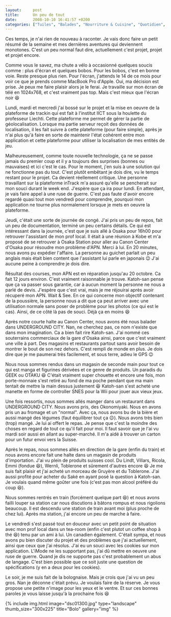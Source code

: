 ```yaml
---
layout:     post
title:      Un peu de tout
date:       2008-10-10 16:41:57 +0200
categories: ["Tuiles", "Balades", "Nourriture & Cuisine", "Quotidien", "Projet", "Divers"]
---
```


Ces temps, je n'ai rien de nouveau à raconter. Je vais donc faire un petit résumé de la semaine et mes dernières
aventures qui deviennent monotones. C'est un peu normal faut dire, actuellement c'est projet, projet et projet
encore.

<!--more-->

Comme vous le savez, ma chute a vélo à occasionné quelques soucis comme : plus d'écran et quelques bobos. Pour les
bobos, c'est en bonne voie. Reste presque plus rien. Pour l'écran, j'attends le 14 de ce mois pour voir ce que je
prends comme MacBook Pro d'Apple. Oui, ma décision est prise. Je peux me faire plaisir alors je le ferai. Je
travaille sur mon écran de télé en 1024x768, et c'est vraiment pas top. Mais c'est mieux que l'écran noir
:laughing:

Lundi, mardi et mercredi j'ai bossé sur le projet et la mise en oeuvre de la plateforme de trackin qui est fait à
l'institut IICT sous la houlette du professeur Liechti. Cette plateforme me permet de gérer la partie de
géolocalisation. Lorsque ma partie serveur reçoit des données de localisation, il les fait suivre à cette
plateforme (pour faire simple), après je n'ai plus qu'à faire en sorte de maintenir l'état cohérent entre mon
application et cette plateforme pour utiliser la localisation de mes entités de jeu.

Malheureusement, comme toute nouvelle technologie, ça ne se passe jamais du premier coup et il y a toujours des
surprises (bonnes ou mauvaises) et ici c'est le cas. Pour le moment, j'en suis à une solution qui ne fonctionne pas
du tout. C'est plutôt embêtant je dois dire, vu le temps restant pour le projet. Ca devient réellement critique.
Une personne travaillant sur la plateforme inTrack m'a assuré qu'elle se pencherait sur mon souci durant le week
end. J'espère que ça ira pour lundi. En attendant, je vais faire appel à une ruse de guerre. C'est pas faute
d'avoir encore regardé quasi tout mon vendredi pour comprendre, pourquoi mon application ne tourne plus normalement
lorsque je mets en oeuvre la plateforme.

Jeudi, c'était une sorte de journée de congé. J'ai pris un peu de repos, fait un peu de documentation, terminé un
peu certains détails. Ce qui est intéressant dans la journée, c'est que je suis allé à Osaka pour 16h00 pour
retrouver l'assistant de mon prof local. Il était à une réunion à Kobe et m'a proposé de se retrouver à Osaka
Station pour aller au Canon Center d'Osaka pour résoudre mon problème d'APN. Merci à lui. En 20 minutes, nous avons
pu expédier l'affaire. La personne au guichet parlait un peu anglais mais était bien content que l'assistant lui
parle en japonais :wink: J'ai aucune peine à comprendre je dois dire.

Résultat des courses, mon APN est en réparation jusqu'au 20 octobre. Ca fait 12 jours environ. C'est vraiment
raisonnable je trouve. Katoh-san pense que ça va passer sous garantie, car à aucun moment la personne ne nous a
parlé de devis. J'espère que c'est vrai, mais je me réjouirai après avoir récuperé mon APN. Wait &amp; See. En ce
qui concerne mon objectif contenant de la poussière, la personne nous a dit que ça peut arriver avec une
utilisation normale sans poser de problème pour les photos (ce qui est le cas). Ainsi, de ce côté là pas de souci.
Déjà ça en moins :laughing:

Après notre courte halte au Canon Center, nous avons été nous balader dans UNDERGROUND CITY. Nan, ne cherchez pas,
ce nom n'existe que dans mon imagination. Ca a bien fait rire Katoh-san. J'ai nommé ces souterrains commerciaux de
la gare d'Osaka ainsi, parce que c'est vraiment une ville à part. Des magasins et restaurants partout sans avoir
besoin de montrer le bout de son nez dehors. C'est rempli de monde en plus. Je dois dire que je me paumerai très
facilement, et sous terre, adieu le GPS :wink:

Nous nous sommes rendus dans un magasin de seconde main pour tout ce qui est manga et figurines dérivées et ce
genre de produits. Un paradis du GEEK ou OTAKU :laughing: C'était vraiment super chouette et encore une fois, mon
porte-monnaie s'est retiré au fond de ma poche pendant que ma main tentait de mettre la main dessus justement
:laughing: Katoh-san s'est acheté une manette en forme de controller SNES pour la Wii pour jouer aux vieux jeux.

Une fois ressortis, nous sommes allés manger dans un restaurant dans UNDERGROUND CITY. Nous avons pris, des
Okonomiyaki. Nous en avons pris un au fromage et un "normal". Avec ça, nous avons bu de la bière et aussi mangé des
légumes (faut équilibrer tout ça :wink:). Nous avons très bien (trop) mangé. Je lui ai offert le repas. Je pense
que c'est la moindre des choses en regard de tout ce qu'il fait pour moi. Il faut savoir que je l'ai vu mardi soir
aussi en allant au super-marché. Il m'a aidé à trouver un carton pour un futur envoi vers la Suisse.

Après le repas, nous sommes allés en direction de la gare (enfin du train) et nous avons encore fait une halte dans
un magasin de produits d'importation. J'ai vu plein de produits suisses cool. Du Lindt, Villars, Ricola, Emmi
(fondue :laughing:), Wernli, Toblerone et sûrement d'autres encore :laughing: Je me suis fait plaisir et j'ai
acheté un morceau de Gruyère et du Toblerone. J'ai aussi profité pour acheter du Saké en ayant posé la question à
Katoh-san. Je voulais quand même goûter une fois (c'est pas mon alcool préféré du coup :laughing:).

Nous sommes rentrés en train (forcément quelque part :laughing:) et nous avons failli louper sa station car nous
discutions à bâtons rompus et nous rigolions beaucoup. Il est descendu une station de train avant moi (plus proche
de chez lui). Après ma station, j'ai encore un peu de marche à faire.

Le vendredi s'est passé tout en douceur avec un petit point de situation avec mon prof local dans un tea-room
(enfin c'est plutot un coffee shop à thé :laughing:) tenu par un ami à lui. Un canadien également. C'était sympa,
et nous avons pu bien discuter du projet et des problèmes que j'ai actuellement, ainsi que ceux que j'ai résolus.
J'ai eu un souci avec les cookies sur mon application. L'iMode ne les supportant pas, j'ai dû mettre en oeuvre une
ruse de guerre. Quand je dis ne supporte pas c'est probablement un abus de langage. C'est bien possible que ce soit
juste une question de spécifications (y en a deux pour les cookies).

Le soir, je me suis fait de la bolognaise. Mais je crois que j'ai vu un peu gros. Nan je déconne c'était prévu. Je
voulais faire de la réserve. Je vous propose une petite n'image pour les yeux et le ventre. Et sur ces bonnes
paroles je vous laisse jusqu'à la prochaine fois :laughing:

<!-- /assets/images/posts/2008-10-10-un-peu-de-tout/dsc01300.jpg -->
{% include img.html
    image="dsc01300.jpg"
    type="landscape"
    thumb_size="300x225"
    title="Bolo"
    gallery="img"
%}
